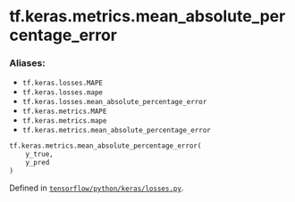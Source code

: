 <div itemscope itemtype="http://developers.google.com/ReferenceObject">
<meta itemprop="name" content="tf.keras.metrics.mean_absolute_percentage_error" />
<meta itemprop="path" content="Stable" />
</div>

# tf.keras.metrics.mean_absolute_percentage_error

### Aliases:

* `tf.keras.losses.MAPE`
* `tf.keras.losses.mape`
* `tf.keras.losses.mean_absolute_percentage_error`
* `tf.keras.metrics.MAPE`
* `tf.keras.metrics.mape`
* `tf.keras.metrics.mean_absolute_percentage_error`

``` python
tf.keras.metrics.mean_absolute_percentage_error(
    y_true,
    y_pred
)
```



Defined in [`tensorflow/python/keras/losses.py`](https://www.tensorflow.org/code/tensorflow/python/keras/losses.py).

